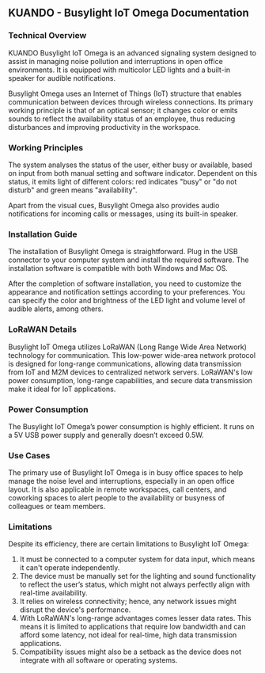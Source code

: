 ## KUANDO - Busylight IoT Omega Documentation 

### Technical Overview

KUANDO Busylight IoT Omega is an advanced signaling system designed to assist in managing noise pollution and interruptions in open office environments. It is equipped with multicolor LED lights and a built-in speaker for audible notifications. 

Busylight Omega uses an Internet of Things (IoT) structure that enables communication between devices through wireless connections. Its primary working principle is that of an optical sensor; it changes color or emits sounds to reflect the availability status of an employee, thus reducing disturbances and improving productivity in the workspace.

### Working Principles

The system analyses the status of the user, either busy or available, based on input from both manual setting and software indicator. Dependent on this status, it emits light of different colors: red indicates "busy" or "do not disturb" and green means "availability". 

Apart from the visual cues, Busylight Omega also provides audio notifications for incoming calls or messages, using its built-in speaker. 

### Installation Guide 

The installation of Busylight Omega is straightforward. Plug in the USB connector to your computer system and install the required software. The installation software is compatible with both Windows and Mac OS. 

After the completion of software installation, you need to customize the appearance and notification settings according to your preferences. You can specify the color and brightness of the LED light and volume level of audible alerts, among others.

### LoRaWAN Details

Busylight IoT Omega utilizes LoRaWAN (Long Range Wide Area Network) technology for communication. This low-power wide-area network protocol is designed for long-range communications, allowing data transmission from IoT and M2M devices to centralized network servers. LoRaWAN's low power consumption, long-range capabilities, and secure data transmission make it ideal for IoT applications.

### Power Consumption

The Busylight IoT Omega’s power consumption is highly efficient. It runs on a 5V USB power supply and generally doesn’t exceed 0.5W.

### Use Cases 

The primary use of Busylight IoT Omega is in busy office spaces to help manage the noise level and interruptions, especially in an open office layout. It is also applicable in remote workspaces, call centers, and coworking spaces to alert people to the availability or busyness of colleagues or team members.

### Limitations 

Despite its efficiency, there are certain limitations to Busylight IoT Omega:

1. It must be connected to a computer system for data input, which means it can't operate independently.
2. The device must be manually set for the lighting and sound functionality to reflect the user’s status, which might not always perfectly align with real-time availability.
3. It relies on wireless connectivity; hence, any network issues might disrupt the device's performance.
4. With LoRaWAN's long-range advantages comes lesser data rates. This means it is limited to applications that require low bandwidth and can afford some latency, not ideal for real-time, high data transmission applications.
5. Compatibility issues might also be a setback as the device does not integrate with all software or operating systems.
